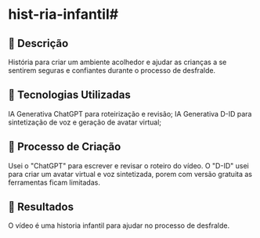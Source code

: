 # hist-ria-infantil# 

## 📒 Descrição
História para criar um ambiente acolhedor e ajudar as crianças a se sentirem seguras e confiantes durante o processo de desfralde.
## 🤖 Tecnologias Utilizadas
IA Generativa ChatGPT para roteirização e revisão;
IA Generativa D-ID para sintetização de voz e geração de avatar virtual;
## 🧐 Processo de Criação

Usei o "ChatGPT" para escrever e revisar o roteiro do vídeo. O "D-ID" usei para criar um avatar virtual e voz sintetizada, porem com versão gratuita as ferramentas ficam limitadas. 
## 🚀 Resultados
O vídeo é uma historia infantil para ajudar no processo de desfralde.


